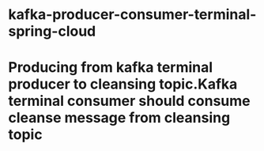 # kafka-producer-consumer-terminal-spring-cloud
# Producing from kafka terminal producer to cleansing topic.Kafka terminal consumer should consume cleanse message from cleansing topic

